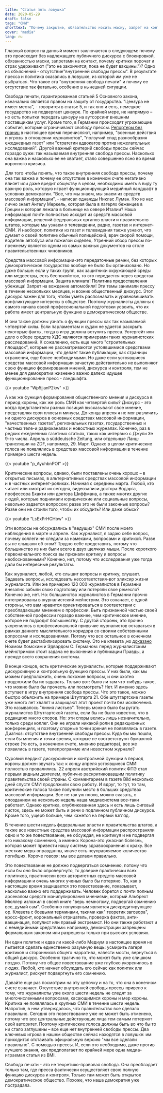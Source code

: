 ```yaml
---
title: "Статья пять ловушка"
date: 2020-05-29
draft: false
tags: "СМИ"
shorttext: "Почему закрытие, обязательство носить маску, запрет на контакт продолжаются без адекватного публичного обсуждения, почему критика опорочена и страх сдерживается?"
cover: "media"
lang: ru
---
```


Главный вопрос на данный момент заключается в следующем: почему это происходит без надлежащего публичного дискурса с блокировкой, обязанностью маски, запретами на контакт, почему критики порочат и страх удерживают ("это не закончится, пока не будет вакцины.")? Одно из объяснений - отсутствие"внутренней свободы прессы". В результате пресса и политика оказались в ловушке, из которой им уже не выбраться. Что такое эта "внутренняя свобода печати" и почему ее отсутствие так фатально, особенно в нынешней ситуации.

Свобода печати, гарантированная статьей 5 Основного закона, изначально является правом на защиту от государства. "Цензура не имеет места", - говорится в статье 5, и так оно и есть, немецкое государство не подвергает цензуре. По крайней мере, не напрямую – но есть попытки передать цензуру на аутсорсинг внешним поставщикам услуг. Кроме того, в Германии происходят угрожающие события, которые ограничивают свободу прессы. [Репортеры без границ](https://www.reporter-ohne-grenzen.de/nahaufnahme/2020/ "Nahaufnahme Deutschland: Pressefreiheit im Überblick") в настоящее время перечисляют, например, "военные действия и угрозы в отношении журналистов", "ползучий спад разнообразия ежедневных газет" или "стратегии адвокатов против нежелательных исследований". Другой важный критерий свободы прессы сейчас гораздо хуже: так называемая внутренняя свобода прессы. Насколько она важна и насколько ее не хватает, стало совершенно ясно во время коронного кризиса.

Для того чтобы понять, что такое внутренняя свобода прессы, почему она так важна и почему ее отсутствие в конечном счете негативно влияет или даже вредит обществу в целом, необходимо иметь в виду ту важную роль, которую играет функционирующий медийный ландшафт в условиях демократии. "Все, что мы знаем, мы знаем из средств массовой информации", - написал однажды Никлас Луман. Кто из нас лично знает Ангелу Меркель, которая была в лагерях беженцев в Греции и которая лежала в больнице на севере Италии? Наша информация почти полностью исходит из средств массовой информации, решений федеральных органов власти и правительств штатов, которые мы узнаем о телевидении, радио, газетах и интернет-СМИ. И наоборот, политики из газет и телевидения также узнают, что думает о своей политике обычный полицейский, врач скорой помощи, водитель автобуса или пожилой сиделец. Утренний обзор прессы по-прежнему является одним из самых важных документов на столе правительственных чиновников.

Средства массовой информации-это передаточные ремни, без которых демократическое государство вообще не было бы организовано. Но даже больше: если у таких групп, как защитники окружающей среды или медсестры, есть беспокойство, то это передается через средства массовой информации. Защита климата! Политика предоставления убежища! Запрет на вождение автомобиля! Эти темы занимали прессу в течение нескольких месяцев, и возник общественный дискурс. Этот дискурс важен для того, чтобы уметь распознавать и уравновешивать конфликтующие интересы в обществе. Поэтому журналисты должны с самого начала своей профессиональной подготовки усвоить, что их работа имеет центральную функцию в демократическом обществе.

И они также должны узнать о функции прессы как так называемой четвертой силы. Если парламентам и судам не удается раскрыть некоторые факты, тогда в игру должна вступить пресса. Уотергейт или дело о сборе средств ХДС являются примерами таких журналистских расследований. К сожалению, есть еще много "строительных площадок", которые не рассматриваются устоявшимися средствами массовой информации, что делает такие публикации, как страницы отражения, еще более необходимыми. Но даже если устоявшиеся средства массовой информации зачастую действительно не выполняют свою функцию формирования мнений, дискурса и контроля, тем не менее для демократии жизненно важно далеко идущее функционирование пресс - ландшафта.

{{< youtube "Wp5jjanP2kw" >}}

А как же функция формирования общественного мнения и дискурса в период короны, как же роль СМИ как четвертой силы? Дискурс - это когда представители разных позиций высказывают свое мнение, представляя свои плюсы и минусы. До конца апреля я не мог различить ни одного дискурса в основных средствах массовой информации, "качественных газетах", региональных газетах, государственных и частных теле-и радиоканалах и новостных журналах. Конечно, раз в редких ежедневных газетных статьях, таких как интервью с Джули Зе 9-го числа. Апрель в süddeutsche Zeitung, или отдельные Ланц-трансляции на ZDF, например, 29. Март. Однако в целом критические голоса не появлялись в средствах массовой информации в течение примерно шести недель.

{{< youtube "p_AyuhbnPOI" >}}

Критические вопросы, однако, были поставлены очень хорошо – в открытых письмах, в альтернативных средствах массовой информации и в частных интернет-роликах. Начиная с середины марта. Любой, кто читает или смотрит их сегодня, видеозаписи доктора Водарга, профессора Бхакти или доктора Шиффмана, а также многих других людей, которые поднимали юридические или социальные вопросы, невольно задается вопросом: разве это не были законные вопросы? Разве они не стоили того, чтобы их обсудить? Или даже обыск?

{{< youtube "LsExPrHCHbw" >}}

Эти вопросы не обсуждались в "ведущих" СМИ после моего наблюдения в марте и апреле. Как журналист, я задаю себе вопрос, почему коллеги не следили за намеками, вопросами и критикой. Разве вы не слышали об этом? Трудно себе представить, потому что большинство из них были всего в двух щелчках мыши. После короткого первоначального поиска вы признали критику и вопросы необоснованными? Конечно, нет, потому что исследования уже тогда дали бы интересные результаты.

Как журналист, любой, кто слышит вопросы и критику, слушает. Задавать вопросы, исследовать несоответствия-вот эликсир жизни журналиста. Или же примерно 120 000 журналистов в Германии внезапно забыли свою подготовку или потеряли свое ремесло? Конечно же, нет. Но: большинство журналистов в Германии прочно интегрированы в журналистский мейнстрим. Это означает, с одной стороны, что вам нравится ориентироваться в соответствии с преобладающим мнением о профессии. Быть признанной частью своей собственной профессии гораздо важнее, чем критическое мнение, которое не подходит большинству. С другой стороны, это прочно укоренилось в профессиональной привычке журналистов оставаться в рамках данного мыслительного коридора со своими собственными вопросами и исследованиями. Потому что все остальное в конечном счете будет дестабилизировать систему. Это не клевета ,но [доказано](https://kontrast.at/noam-chomsky-medien-edward-s-herman/ "Das Geschäft mit der Wahrheit: Wie Medien gesteuert werden. Noam Chomsky & Edward S. Herman") Ноамом Хомским и Эдвардом С. Германом: перед журналистским мейнстримом стоит задача не выяснения и публикации Правды, а прежде всего сохранения системы.

В конце концов, есть критические журналисты, которые поддерживают дискурсивную и контрольную функцию прессы. У них были, как мы можем предположить, очень похожие вопросы, и они охотно продолжили бы их задавать. Только вот: было ли там что-нибудь такое, что можно было бы прочесть или посмотреть? Нет. И именно здесь вступает в игру внутренняя свобода прессы. Что это такое, можно быстро объяснить на примере Штутгарта 21. Обе штутгартские газеты уже много лет хвалят и защищают этот проект почти без исключения. Это называлось "линия листьев". Теперь можно было бы ругать журналистов Штутгартской газеты, если бы не было известно, что в редакциях много споров. Но: эти споры велись лишь незначительно, только среди коллег. Они не играли никакой роли в редакционных конференциях, и поэтому спорные точки зрения не появлялись в газете. Диагноз: отсутствие внутренней свободы прессы. Куда бы мы пошли, если бы мнения и точки зрения, которые не соответствуют бумажной строке (то есть, в конечном счете, мнению редактора), все же появились в газете, телепрограмме или новостном журнале?

Суровый вердикт дискурсивной и контрольной функции в период короны должен звучать так: к концу апреля устоявшиеся СМИ полностью провалились. 22 апреля австрийский политик ФПЭ стал первым видным деятелем, публично раскритиковавшим политику правительства своей страны. С комментарием в газете Bild несколько дней спустя СМИ продолжили свою работу. И вдруг, то тут, то там, критические голоса также получили место в больших средствах массовой информации. Все не так уж плохо, можно сказать, с опозданием на несколько недель наша медиасистема все-таки работает. Однако критика, опубликованная здесь и есть лишь фиговый листок, здесь не может быть и речи о подлинном публичном дискурсе. Кроме того, ущерб больше, чем кажется на первый взгляд.

В течение шести недель федеральные власти и правительства штатов, а также все известные средства массовой информации распространяли одно и то же повествование, не обсуждая, не критикуя и не подвергая его никакому сомнению, а именно: Корона-это ужасная болезнь, которая может привести нашу систему здравоохранения к краху. Все жесткие меры оправданны, иначе есть неуправляемое количество погибших. Короче говоря: мы все делаем правильно.

Это повествование не должно подвергаться сомнению, потому что если бы оно было опровергнуто, то доверие практически всех политиков, практически всех авторитетных средств массовой информации и очень многих ученых было бы потеряно. То, как в настоящее время защищается это повествование, показывает, насколько важно его поддерживать. Человек борется с почти полным арсеналом средств манипулирования мнениями, который Альбрехт Мюллер изложил в своей книге "верь немногому, подвергай сомнению все, думай сам". Особенно популярным является дискредитирующее ор. Клевета с боевыми терминами, такими как" теоретик заговора", кросс-фронт, корональный отрицатель, проверка фактов, анти-вакцинация, популист или правый экстремист. Но они также работают и с немедийными средствами: например, демонстрации запрещены формальным законом или разрешены только при высоких условиях.

Ни один политик и едва ли какой-либо Медиум в настоящее время не пытается сделать единственно разумную вещь: усмирить лагеря критиков и сторонников общего нарратива, навести мосты, вернуться в общий дискурс. Особенно трагично то, что может быть уже слишком поздно. Потому что общее повествование уже глубоко укоренилось в людях. Любой, кто начнет обсуждать его сейчас как политик или журналист, рискует подвергнуть его сомнению.

Давайте еще раз посмотрим на эту цепочку и на то, что она в конечном счете означает. Отсутствие внутренней свободы прессы привело к тому, что журналисты уже около шести недель не следят за многочисленными вопросами, касающимися короны и мер короны. Критика не появлялась в крупных СМИ в течение шести недель. Напротив, в нем утверждалось, что правительство все сделало правильно. Сегодня это повествование уже не может быть отменено, потому что все центральные действующие лица тем самым потеряют свой авторитет. Поэтому критические голоса должны быть во что бы то ни стало заглушены – все еще нет внутренней свободы прессы. Два ключевых игрока в нашем обществе сейчас находятся в ловушке: им приходится отстаивать официальную версию "мы все сделали правильно". С помощью прессы. И, если это необходимо, даже против лучшего знания, как предполагает по крайней мере одна медиа-играемая статья из BMI.

Свобода печати - это не теоретико-правовая свобода. Она преобладает только там, где пресса фактически осуществляет свою полную функцию дискурса и контроля. Только там может быть открытое демократическое общество. Похоже, что наша демократия уже пострадала.

